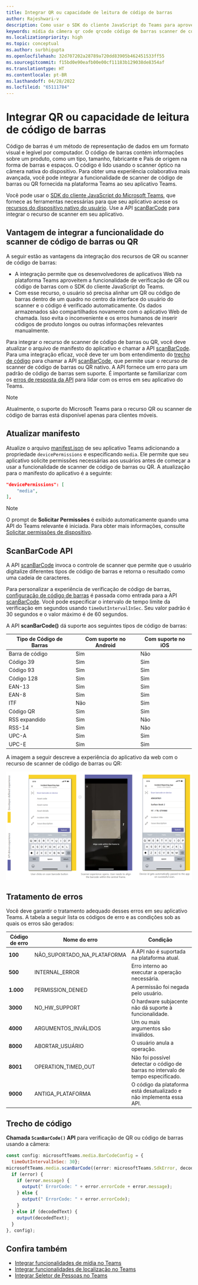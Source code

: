 ```yaml
---
title: Integrar QR ou capacidade de leitura de código de barras
author: Rajeshwari-v
description: Como usar o SDK do cliente JavaScript do Teams para aproveitar a funcionalidade de scanner de código de barras ou QR
keywords: mídia da câmera qr code qrcode código de barras scanner de código de barras capacidades de digitalização permissões do dispositivo nativo
ms.localizationpriority: high
ms.topic: conceptual
ms.author: surbhigupta
ms.openlocfilehash: 32d707202a28789a720dd83905b462451533ff55
ms.sourcegitcommit: f15bd0e90eafb00e00cf11183b129038de8354af
ms.translationtype: HT
ms.contentlocale: pt-BR
ms.lasthandoff: 04/28/2022
ms.locfileid: "65111784"
---
```

# <a name="integrate-qr-or-barcode-scanner-capability"></a>Integrar QR ou capacidade de leitura de código de barras

Código de barras é um método de representação de dados em um formato visual e legível por computador. O código de barras contém informações sobre um produto, como um tipo, tamanho, fabricante e País de origem na forma de barras e espaços. O código é lido usando o scanner óptico na câmera nativa do dispositivo. Para obter uma experiência colaborativa mais avançada, você pode integrar a funcionalidade de scanner de código de barras ou QR fornecida na plataforma Teams ao seu aplicativo Teams.

Você pode usar o [SDK do cliente JavaScript do Microsoft Teams](/javascript/api/overview/msteams-client?view=msteams-client-js-latest&preserve-view=true), que fornece as ferramentas necessárias para que seu aplicativo acesse os [recursos do dispositivo nativo do usuário](native-device-permissions.md). Use a API [scanBarCode](/javascript/api/@microsoft/teams-js/microsoftteams.media?view=msteams-client-js-latest&preserve-view=true#scanBarCode__error__SdkError__decodedText__string_____void__BarCodeConfig_) para integrar o recurso de scanner em seu aplicativo.

## <a name="advantage-of-integrating-qr-or-barcode-scanner-capability"></a>Vantagem de integrar a funcionalidade do scanner de código de barras ou QR

A seguir estão as vantagens da integração dos recursos de QR ou scanner de código de barras:

* A integração permite que os desenvolvedores de aplicativos Web na plataforma Teams aproveitem a funcionalidade de verificação de QR ou código de barras com o SDK do cliente JavaScript do Teams.
* Com esse recurso, o usuário só precisa alinhar um QR ou código de barras dentro de um quadro no centro da interface do usuário do scanner e o código é verificado automaticamente. Os dados armazenados são compartilhados novamente com o aplicativo Web de chamada. Isso evita o inconveniente e os erros humanos de inserir códigos de produto longos ou outras informações relevantes manualmente.

Para integrar o recurso de scanner de código de barras ou QR, você deve atualizar o arquivo de manifesto do aplicativo e chamar a API [scanBarCode](/javascript/api/@microsoft/teams-js/microsoftteams.media?view=msteams-client-js-latest&preserve-view=true#scanBarCode__error__SdkError__decodedText__string_____void__BarCodeConfig_). Para uma integração eficaz, você deve ter um bom entendimento do [trecho de código](#code-snippet) para chamar a API [scanBarCode](/javascript/api/@microsoft/teams-js/microsoftteams.media?view=msteams-client-js-latest&preserve-view=true#scanBarCode__error__SdkError__decodedText__string_____void__BarCodeConfig_), que permite usar o recurso de scanner de código de barras ou QR nativo. A API fornece um erro para um padrão de código de barras sem suporte.
É importante se familiarizar com os [erros de resposta da API](#error-handling) para lidar com os erros em seu aplicativo do Teams.

> [!NOTE]
> Atualmente, o suporte do Microsoft Teams para o recurso QR ou scanner de código de barras está disponível apenas para clientes móveis.

## <a name="update-manifest"></a>Atualizar manifesto

Atualize o arquivo [manifest.json](../../resources/schema/manifest-schema.md#devicepermissions) de seu aplicativo Teams adicionando a propriedade `devicePermissions` e especificando `media`. Ele permite que seu aplicativo solicite permissões necessárias aos usuários antes de começar a usar a funcionalidade de scanner de código de barras ou QR. A atualização para o manifesto do aplicativo é a seguinte:

``` json
"devicePermissions": [
    "media",
],
```

> [!NOTE]
> O prompt de **Solicitar Permissões** é exibido automaticamente quando uma API do Teams relevante é iniciada. Para obter mais informações, consulte [Solicitar permissões de dispositivo](native-device-permissions.md).

## <a name="scanbarcode-api"></a>ScanBarCode API

A API [scanBarCode](/javascript/api/@microsoft/teams-js/microsoftteams.media?view=msteams-client-js-latest&preserve-view=true#scanBarCode__error__SdkError__decodedText__string_____void__BarCodeConfig_) invoca o controle de scanner que permite que o usuário digitalize diferentes tipos de código de barras e retorna o resultado como uma cadeia de caracteres.

Para personalizar a experiência de verificação de código de barras, [configuração de código de barras](/javascript/api/@microsoft/teams-js/microsoftteams.media.barcodeconfig?view=msteams-client-js-latest&preserve-view=true) é passada como entrada para a API [scanBarCode](/javascript/api/@microsoft/teams-js/microsoftteams.media?view=msteams-client-js-latest&preserve-view=true#scanBarCode__error__SdkError__decodedText__string_____void__BarCodeConfig_). Você pode especificar o intervalo de tempo limite da verificação em segundos usando `timeOutIntervalInSec`. Seu valor padrão é 30 segundos e o valor máximo é de 60 segundos.

A API **scanBarCode()** dá suporte aos seguintes tipos de código de barras:

| Tipo de Código de Barras | Com suporte no Android | Com suporte no iOS |
| ---------- | ---------- | ------------ |
| Barra de código | Sim | Não |
| Código 39 | Sim | Sim |
| Código 93 | Sim | Sim |
| Código 128 | Sim | Sim |
| EAN-13 | Sim | Sim |
| EAN-8 | Sim | Sim |
| ITF | Não | Sim |
| Código QR | Sim | Sim |
| RSS expandido | Sim | Não |
| RSS-14 | Sim | Não |
| UPC-A | Sim | Sim |
| UPC-E | Sim | Sim |

A imagem a seguir descreve a experiência do aplicativo da web com o recurso de scanner de código de barras ou QR:

![experiência de aplicativo da web para capacidade de scanner de código de barras ou qr](../../assets/images/tabs/qr-barcode-scanner-capability.png)

## <a name="error-handling"></a>Tratamento de erros

Você deve garantir o tratamento adequado desses erros em seu aplicativo Teams. A tabela a seguir lista os códigos de erro e as condições sob as quais os erros são gerados:

|Código de erro |  Nome do erro     | Condição|
| --------- | --------------- | -------- |
| **100** | NÃO_SUPORTADO_NA_PLATAFORMA | A API não é suportada na plataforma atual.|
| **500** | INTERNAL_ERROR | Erro interno ao executar a operação necessária.|
| **1.000** | PERMISSION_DENIED |A permissão foi negada pelo usuário.|
| **3000** | NO_HW_SUPPORT | O hardware subjacente não dá suporte à funcionalidade.|
| **4000** | ARGUMENTOS_INVÁLIDOS | Um ou mais argumentos são inválidos.|
| **8000** | ABORTAR_USUÁRIO |O usuário anula a operação.|
| **8001** | OPERATION_TIMED_OUT | Não foi possível detectar o código de barras no intervalo de tempo especificado.|
| **9000** | ANTIGA_PLATAFORMA | O código da plataforma está desatualizado e não implementa essa API.|

## <a name="code-snippet"></a>Trecho de código

**Chamada `ScanBarCode()` API** para verificação de QR ou código de barras usando a câmera:

```javascript
const config: microsoftTeams.media.BarCodeConfig = {
  timeOutIntervalInSec: 30};
microsoftTeams.media.scanBarCode((error: microsoftTeams.SdkError, decodedText: string) => {
  if (error) {
    if (error.message) {
      output(" ErrorCode: " + error.errorCode + error.message);
    } else {
      output(" ErrorCode: " + error.errorCode);
    }
  } else if (decodedText) {
    output(decodedText);
  }
}, config);
```

## <a name="see-also"></a>Confira também

* [Integrar funcionalidades de mídia no Teams](mobile-camera-image-permissions.md)
* [Integrar funcionalidades de localização no Teams](location-capability.md)
* [Integrar Seletor de Pessoas no Teams](people-picker-capability.md)
